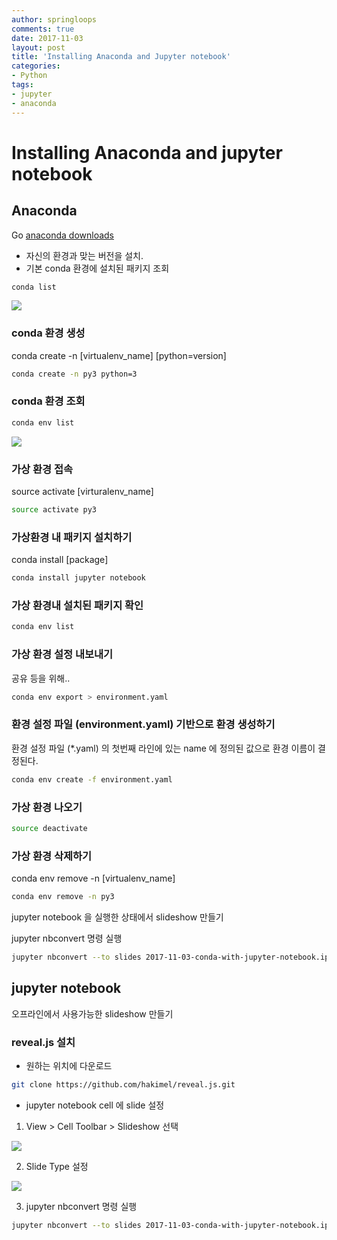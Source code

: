 ```yaml
---
author: springloops
comments: true
date: 2017-11-03
layout: post
title: 'Installing Anaconda and Jupyter notebook'
categories:
- Python
tags:
- jupyter
- anaconda
---
```


# Installing Anaconda and jupyter notebook


## Anaconda


Go [anaconda downloads](https://www.continuum.io/downloads)

* 자신의 환경과 맞는 버전을 설치.
* 기본 conda 환경에 설치된 패키지 조회 

```bash
conda list
```

<img src="/imgs/for_posts/2017-11-03-conda-with-jupyter-notebook/conda_list.png">

### conda 환경 생성

conda create -n [virtualenv_name] [python=version]

```bash
conda create -n py3 python=3
```


### conda 환경 조회

```bash
conda env list
```

<img src="/imgs/for_posts/2017-11-03-conda-with-jupyter-notebook/conda_env_list.png">

### 가상 환경 접속

source activate [virturalenv_name]

```bash
source activate py3
```

### 가상환경 내 패키지 설치하기

conda install [package]

```bash
conda install jupyter notebook
```

### 가상 환경내 설치된 패키지 확인

```bash
conda env list
```

### 가상 환경 설정 내보내기

공유 등을 위해..

```bash
conda env export > environment.yaml
```

### 환경 설정 파일 (environment.yaml) 기반으로 환경 생성하기

환경 설정 파일 (*.yaml) 의 첫번째 라인에 있는 name 에 정의된 값으로 환경 이름이 결정된다.

```bash
conda env create -f environment.yaml
```

### 가상 환경 나오기

```bash
source deactivate
```

### 가상 환경 삭제하기

conda env remove -n [virtualenv_name]

```bash
conda env remove -n py3
```


jupyter notebook 을 실행한 상태에서 slideshow 만들기

jupyter nbconvert 명령 실행
```bash
jupyter nbconvert --to slides 2017-11-03-conda-with-jupyter-notebook.ipynb  --to slides --post serve
```


## jupyter notebook

오프라인에서 사용가능한 slideshow 만들기

### reveal.js 설치

* 원하는 위치에 다운로드
```bash
git clone https://github.com/hakimel/reveal.js.git
```

* jupyter notebook cell 에 slide 설정


1. View > Cell Toolbar > Slideshow 선택
<img src="/imgs/for_posts/2017-11-03-conda-with-jupyter-notebook/menu_slideshow.png">

2. Slide Type 설정
<img src="/imgs/for_posts/2017-11-03-conda-with-jupyter-notebook/slide_select_box.png">

3. jupyter nbconvert 명령 실행
```bash
jupyter nbconvert --to slides 2017-11-03-conda-with-jupyter-notebook.ipynb --reveal-prefix=/data/play/reveal.js
```
